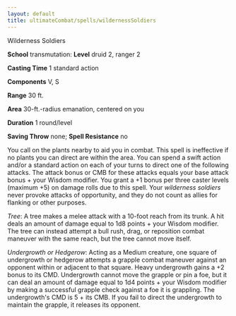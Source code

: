 ```yaml
---
layout: default
title: ultimateCombat/spells/wildernessSoldiers
---
```

Wilderness Soldiers

**School** transmutation: **Level** druid 2, ranger 2

**Casting Time** 1 standard action

**Components** V, S

**Range** 30 ft.

**Area** 30-ft.-radius emanation, centered on you

**Duration** 1 round/level

**Saving Throw** none; **Spell Resistance** no

You call on the plants nearby to aid you in combat. This spell is ineffective if no plants you can direct are within the area. You can spend a swift action and/or a standard action on each of your turns to direct one of the following attacks. The attack bonus or CMB for these attacks equals your base attack bonus + your Wisdom modifier. You grant a +1 bonus per three caster levels (maximum +5) on damage rolls due to this spell. Your _wilderness soldiers_ never provoke attacks of opportunity, and they do not count as allies for flanking or other purposes.

_Tree_: A tree makes a melee attack with a 10-foot reach from its trunk. A hit deals an amount of damage equal to 1d8 points + your Wisdom modifier. The tree can instead attempt a bull rush, drag, or reposition combat maneuver with the same reach, but the tree cannot move itself.

  
  

_Undergrowth or Hedgerow_: Acting as a Medium creature, one square of undergrowth or hedgerow attempts a grapple combat maneuver against an opponent within or adjacent to that square. Heavy undergrowth gains a +2 bonus to its CMD. Undergrowth cannot move the grapple or pin a foe, but it can deal an amount of damage equal to 1d4 points + your Wisdom modifier by making a successful grapple check against a foe it is grappling. The undergrowth's CMD is 5 + its CMB. If you fail to direct the undergrowth to maintain the grapple, it releases its opponent.

